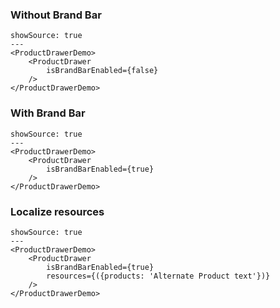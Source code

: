### Without Brand Bar

```react
showSource: true
---
<ProductDrawerDemo>
	<ProductDrawer
		isBrandBarEnabled={false}
	/>
</ProductDrawerDemo>
```

### With Brand Bar

```react
showSource: true
---
<ProductDrawerDemo>
	<ProductDrawer
		isBrandBarEnabled={true}
	/>
</ProductDrawerDemo>
```



### Localize resources

```react
showSource: true
---
<ProductDrawerDemo>
	<ProductDrawer
		isBrandBarEnabled={true}
		resources={({products: 'Alternate Product text'})}
	/>
</ProductDrawerDemo>
```